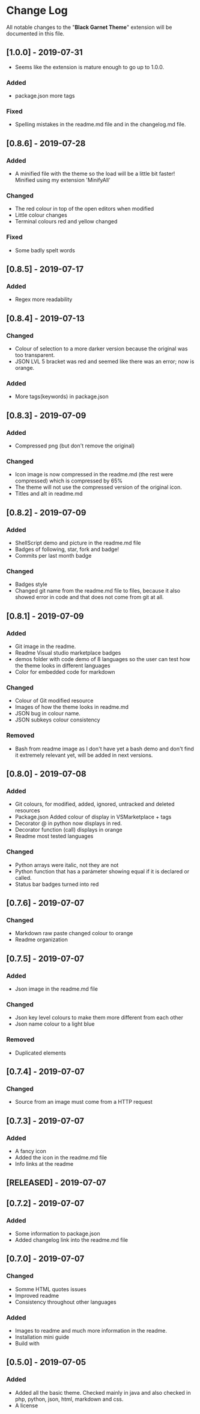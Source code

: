 <!-- markdownlint-disable MD024-->
# **Change Log**

All notable changes to the "**Black Garnet Theme**" extension will be documented in this file.

## [1.0.0] - 2019-07-31

- Seems like the extension is mature enough to go up to 1.0.0.

### Added

- package.json more tags

### Fixed

- Spelling mistakes in the readme.md file and in the changelog.md file.

## [0.8.6] - 2019-07-28

### Added

- A minified file with the theme so the load will be a little bit faster! Minified using my extension 'MinifyAll'

### Changed

- The red colour in top of the open editors when modified
- Little colour changes
- Terminal colours red and yellow changed

### Fixed

- Some badly spelt words

## [0.8.5] - 2019-07-17

### Added

- Regex more readability

## [0.8.4] - 2019-07-13

### Changed

- Colour of selection to a more darker version because the original was too transparent.
- JSON LVL 5 bracket was red and seemed like there was an error; now is orange.

### Added

- More tags(keywords) in package.json

## [0.8.3] - 2019-07-09

### Added

- Compressed png (but don't remove the original)

### Changed

- Icon image is now compressed in the readme.md (the rest were compressed) which is compressed by 65%
- The theme will not use the compressed version of the original icon.
- Titles and alt in readme.md

## [0.8.2] - 2019-07-09

### Added

- ShellScript demo and picture in the readme.md file
- Badges of following, star, fork and badge!
- Commits per last month badge

### Changed

- Badges style
- Changed git name from the readme.md file to files, because it also showed error in code and that does not come from git at all.

## [0.8.1] - 2019-07-09

### Added

- Git image in the readme.
- Readme Visual studio marketplace badges
- demos folder with code demo of 8 languages so the user can test how the theme looks in different languages
- Color for embedded code for markdown

### Changed

- Colour of Git modified resource
- Images of how the theme looks in readme.md
- JSON bug in colour name.
- JSON subkeys colour consistency

### Removed

- Bash from readme image as I don't have yet a bash demo and don't find it extremely relevant yet, will be added in next versions.

## [0.8.0] - 2019-07-08

### Added

- Git colours, for modified, added, ignored, untracked and deleted resources
- Package.json Added colour of display in VSMarketplace + tags
- Decorator @ in python now displays in red.
- Decorator function (call) displays in orange
- Readme most tested languages

### Changed

- Python arrays were italic, not they are not
- Python function that has a parámeter showing equal if it is declared or called.
- Status bar badges turned into red

## [0.7.6] - 2019-07-07

### Changed

- Markdown raw paste changed colour to orange
- Readme organization

## [0.7.5] - 2019-07-07

### Added

- Json image in the readme.md file

### Changed

- Json key level colours to make them more different from each other
- Json name colour to a light blue

### Removed

- Duplicated elements

## [0.7.4] - 2019-07-07

### Changed

- Source from an image must come from a HTTP request

## [0.7.3] - 2019-07-07

### Added

- A fancy icon
- Added the icon in the readme.md file
- Info links at the readme

## [RELEASED] - 2019-07-07

## [0.7.2] - 2019-07-07

### Added

- Some information to package.json
- Added changelog link into the readme.md file

## [0.7.0] - 2019-07-07

### Changed

- Somme HTML quotes issues
- Improved readme
- Consistency throughout other languages

### Added

- Images to readme and much more information in the readme.
- Installation mini guide
- Build with

## [0.5.0] - 2019-07-05

### Added

- Added all the basic theme. Checked mainly in java and also checked in php, python, json, html, markdown and css.
- A license
